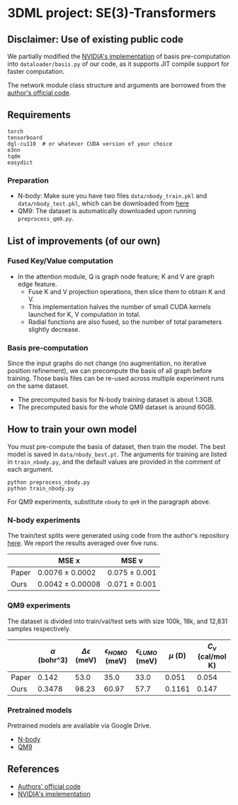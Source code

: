 # 3DML project: SE(3)-Transformers

## Disclaimer: Use of existing public code

We partially modified the [NVIDIA's implementation](https://github.com/NVIDIA/DeepLearningExamples/blob/master/DGLPyTorch/DrugDiscovery/SE3Transformer/se3_transformer/model/basis.py) of basis pre-computation into `dataloader/basis.py` of our code, as it supports JIT compile support for faster computation.

The network module class structure and arguments are borrowed from the [author's official code](https://github.com/FabianFuchsML/se3-transformer-public).

## Requirements

```
torch
tensorboard
dgl-cu110  # or whatever CUDA version of your choice
e3nn
tqdm
easydict
```

### Preparation

- N-body: Make sure you have two files `data/nbody_train.pkl` and `data/nbody_test.pkl`, which can be downloaded from [here](https://drive.google.com/drive/folders/1OrVxlTjdkjMpduZ3XnjdsbNWkp5DFpZ7?usp=sharing)
- QM9: The dataset is automatically downloaded upon running `preprocess_qm9.py`.

## List of improvements (of our own)

### Fused Key/Value computation

- In the attention module, Q is graph node feature; K and V are graph edge feature.
    - Fuse K and V projection operations, then slice them to obtain K and V.
    - This implementation halves the number of small CUDA kernels launched for K, V computation in total.
    - Radial functions are also fused, so the number of total parameters slightly decrease.

### Basis pre-computation

Since the input graphs do not change (no augmentation, no iterative position refinement),
we can precompute the basis of all graph before training. Those basis files can be re-used across multiple experiment runs on the same dataset.

- The precomputed basis for N-body training dataset is about 1.3GB.
- The precomputed basis for the whole QM9 dataset is around 60GB.

## How to train your own model

You must pre-compute the basis of dataset, then train the model. 
The best model is saved in `data/nbody_best.pt`. 
The arguments for training are listed in `train_nbody.py`, and the default values are provided in the comment of each argument.

```
python preprocess_nbody.py
python train_nbody.py
```

For QM9 experiments, substitute `nbody` to `qm9` in the paragraph above.

### N-body experiments

The train/test splits were generated using code from the author's repository [here](https://github.com/FabianFuchsML/se3-transformer-public/tree/master/experiments/nbody/data_generation). We report the results averaged over five runs.

|       | MSE x                | MSE v             |
| ----- | -------------------- | ----------------- |
| Paper | 0.0076 $\pm$ 0.0002  | 0.075 $\pm$ 0.001 |
| Ours  | 0.0042 $\pm$ 0.00008 | 0.071 $\pm$ 0.001 |

### QM9 experiments

The dataset is divided into train/val/test sets with size 100k, 18k, and 12,831 samples respectively.

|       | $\alpha$ (bohr^3) | $\Delta \epsilon$ (meV) | $\epsilon_{HOMO}$ (meV) | $\epsilon_{LUMO}$ (meV) | $\mu$ (D) | $C_\nu$ (cal/mol K) |
| ----- | ----------------- | ----------------------- | ----------------------- | ----------------------- | --------- | ------------------- |
| Paper | 0.142             | 53.0                    | 35.0                    | 33.0                    | 0.051     | 0.054               |
| Ours  | 0.3478            | 98.23                   | 60.97                   | 57.7                    | 0.1161    | 0.147               |


### Pretrained models
Pretrained models are available via Google Drive.
- [N-body](https://drive.google.com/drive/folders/1OrVxlTjdkjMpduZ3XnjdsbNWkp5DFpZ7?usp=sharing)
- [QM9](https://drive.google.com/drive/folders/1jHuqq64NPesx69v7a39-O2EE6Ev3mT5m?usp=sharing)

## References

- [Authors' official code](https://github.com/FabianFuchsML/se3-transformer-public)
- [NVIDIA's implementation](https://github.com/NVIDIA/DeepLearningExamples/tree/master/DGLPyTorch/DrugDiscovery/SE3Transformer)
